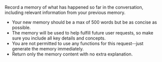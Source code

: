 Record a memory of what has happened so far in the conversation, including relevant information from your previous memory.
* Your new memory should be a max of 500 words but be as concise as possible.
* The memory will be used to help fulfill future user requests, so make sure you include all key details and concepts.
* You are not permitted to use any functions for this request--just generate the memory immediately.
* Return only the memory content with no extra explanation.